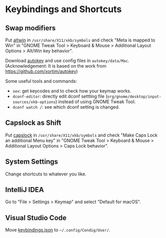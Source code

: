 # Keybindings and Shortcuts

## Swap modifiers

Put [altwin](./altwin) in `/usr/share/X11/xkb/symbols` and check "Meta is mapped to Win" in "GNOME Tweak Tool > Keyboard & Mouse > Additional Layout Options > Alt/Win key behavior".

Download [autokey](https://github.com/autokey/autokey) and use config files in `autokey/data/Mac`. (Acknowledgement: It is based on the work from https://github.com/xortim/autokey)

Some useful tools and commands:
- `xev`: get keycodes and to check how your keymap works.
- `dconf-editor`: directly edit dconf settting file (`org/gnome/desktop/input-sources/xkb-options`) instead of using GNOME Tweak Tool.
- `dconf watch /`: see which dconf setting is changed.

## Capslock as Shift

Put [capslock](./capslock) in `/usr/share/X11/xkb/symbols` and check "Make Caps Lock an additional Menu key" in "GNOME Tweak Tool > Keyboard & Mouse > Additional Layout Options > Caps Lock behavior".

## System Settings

Change shortcuts to whatever you like.

## IntelliJ IDEA

Go to "File > Settings > Keymap" and select "Default for macOS".

## Visual Studio Code

Move [keybindings.json](./keybindings.json) to `~/.config/Condig/User/`.
